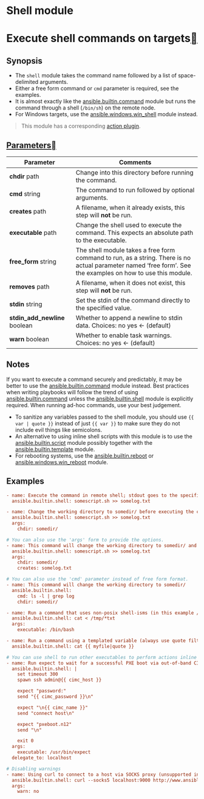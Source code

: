 # Shell module 

# Execute shell commands on targets[](https://docs.ansible.com/ansible/latest/collections/ansible/builtin/shell_module.html#ansible-builtin-shell-module-execute-shell-commands-on-targets)

## Synopsis

- The `shell` module takes the command name followed by a list of space-delimited arguments.
- Either a free form command or `cmd` parameter is required, see the examples.
- It is almost exactly like the [ansible.builtin.command](https://docs.ansible.com/ansible/latest/collections/ansible/builtin/command_module.html#ansible-collections-ansible-builtin-command-module) module but runs the command through a shell (`/bin/sh`) on the remote node.
- For Windows targets, use the [ansible.windows.win_shell](https://docs.ansible.com/ansible/latest/collections/ansible/windows/win_shell_module.html#ansible-collections-ansible-windows-win-shell-module) module instead.

> This module has a corresponding [action plugin](https://docs.ansible.com/ansible/latest/plugins/action.html#action-plugins).

## [Parameters](https://docs.ansible.com/ansible/latest/collections/ansible/builtin/shell_module.html#id2)[](https://docs.ansible.com/ansible/latest/collections/ansible/builtin/shell_module.html#parameters)

| Parameter                     | Comments                                                     |
| ----------------------------- | ------------------------------------------------------------ |
| **chdir** path                | Change into this directory before running the command.       |
| **cmd** string                | The command to run followed by optional arguments.           |
| **creates** path              | A filename, when it already exists, this step will **not** be run. |
| **executable** path           | Change the shell used to execute the command. This expects an absolute path to the executable. |
| **free_form** string          | The shell module takes a free form command to run, as a string. There is no actual parameter named ‘free form’. See the examples on how to use this module. |
| **removes** path              | A filename, when it does not exist, this step will **not** be run. |
| **stdin** string              | Set the stdin of the command directly to the specified value. |
| **stdin_add_newline** boolean | Whether to append a newline to stdin data. Choices: no yes ← (default) |
| **warn** boolean              | Whether to enable task warnings. Choices: no yes ← (default) |



## Notes

If you want to execute a command securely and predictably, it may be better to use the [ansible.builtin.command](https://docs.ansible.com/ansible/latest/collections/ansible/builtin/command_module.html#ansible-collections-ansible-builtin-command-module) module instead. Best practices when writing playbooks will follow the trend of using [ansible.builtin.command](https://docs.ansible.com/ansible/latest/collections/ansible/builtin/command_module.html#ansible-collections-ansible-builtin-command-module) unless the [ansible.builtin.shell](https://docs.ansible.com/ansible/latest/collections/ansible/builtin/shell_module.html#ansible-collections-ansible-builtin-shell-module) module is explicitly required. When running ad-hoc commands, use your best judgement.

- To sanitize any variables passed to the shell module, you should use `{{ var | quote }}` instead of just `{{ var }}` to make sure they do not include evil things like semicolons.
- An alternative to using inline shell scripts with this module is to use the [ansible.builtin.script](https://docs.ansible.com/ansible/latest/collections/ansible/builtin/script_module.html#ansible-collections-ansible-builtin-script-module) module possibly together with the [ansible.builtin.template](https://docs.ansible.com/ansible/latest/collections/ansible/builtin/template_module.html#ansible-collections-ansible-builtin-template-module) module.
- For rebooting systems, use the [ansible.builtin.reboot](https://docs.ansible.com/ansible/latest/collections/ansible/builtin/reboot_module.html#ansible-collections-ansible-builtin-reboot-module) or [ansible.windows.win_reboot](https://docs.ansible.com/ansible/latest/collections/ansible/windows/win_reboot_module.html#ansible-collections-ansible-windows-win-reboot-module) module.



## Examples

```ini
- name: Execute the command in remote shell; stdout goes to the specified file on the remote
  ansible.builtin.shell: somescript.sh >> somelog.txt

- name: Change the working directory to somedir/ before executing the command
  ansible.builtin.shell: somescript.sh >> somelog.txt
  args:
    chdir: somedir/

# You can also use the 'args' form to provide the options.
- name: This command will change the working directory to somedir/ and will only run when somedir/somelog.txt doesn't exist
  ansible.builtin.shell: somescript.sh >> somelog.txt
  args:
    chdir: somedir/
    creates: somelog.txt

# You can also use the 'cmd' parameter instead of free form format.
- name: This command will change the working directory to somedir/
  ansible.builtin.shell:
    cmd: ls -l | grep log
    chdir: somedir/

- name: Run a command that uses non-posix shell-isms (in this example /bin/sh doesn't handle redirection and wildcards together but bash does)
  ansible.builtin.shell: cat < /tmp/*txt
  args:
    executable: /bin/bash

- name: Run a command using a templated variable (always use quote filter to avoid injection)
  ansible.builtin.shell: cat {{ myfile|quote }}

# You can use shell to run other executables to perform actions inline
- name: Run expect to wait for a successful PXE boot via out-of-band CIMC
  ansible.builtin.shell: |
    set timeout 300
    spawn ssh admin@{{ cimc_host }}

    expect "password:"
    send "{{ cimc_password }}\n"

    expect "\n{{ cimc_name }}"
    send "connect host\n"

    expect "pxeboot.n12"
    send "\n"

    exit 0
  args:
    executable: /usr/bin/expect
  delegate_to: localhost

# Disabling warnings
- name: Using curl to connect to a host via SOCKS proxy (unsupported in uri). Ordinarily this would throw a warning
  ansible.builtin.shell: curl --socks5 localhost:9000 http://www.ansible.com
  args:
    warn: no
```